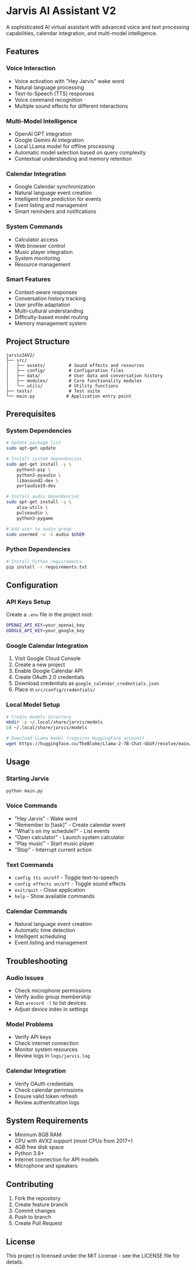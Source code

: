 # Jarvis AI Assistant V2

A sophisticated AI virtual assistant with advanced voice and text processing capabilities, calendar integration, and multi-model intelligence.

## Features

### Voice Interaction
- Voice activation with "Hey Jarvis" wake word
- Natural language processing
- Text-to-Speech (TTS) responses
- Voice command recognition
- Multiple sound effects for different interactions

### Multi-Model Intelligence
- OpenAI GPT integration
- Google Gemini AI integration
- Local LLama model for offline processing
- Automatic model selection based on query complexity
- Contextual understanding and memory retention

### Calendar Integration
- Google Calendar synchronization
- Natural language event creation
- Intelligent time prediction for events
- Event listing and management
- Smart reminders and notifications

### System Commands
- Calculator access
- Web browser control
- Music player integration
- System monitoring
- Resource management

### Smart Features
- Context-aware responses
- Conversation history tracking
- User profile adaptation
- Multi-cultural understanding
- Difficulty-based model routing
- Memory management system

## Project Structure

```
jarvisIAV2/
├── src/
│   ├── assets/         # Sound effects and resources
│   ├── config/         # Configuration files
│   ├── data/           # User data and conversation history
│   ├── modules/        # Core functionality modules
│   └── utils/          # Utility functions
├── tests/              # Test suite
└── main.py            # Application entry point
```

## Prerequisites

### System Dependencies
```bash
# Update package list
sudo apt-get update

# Install system dependencies
sudo apt-get install -y \
    python3-pip \
    python3-pyaudio \
    libasound2-dev \
    portaudio19-dev

# Install audio dependencies
sudo apt-get install -y \
    alsa-utils \
    pulseaudio \
    python3-pygame

# Add user to audio group
sudo usermod -a -G audio $USER
```

### Python Dependencies
```bash
# Install Python requirements
pip install -r requirements.txt
```

## Configuration

### API Keys Setup
Create a `.env` file in the project root:
```bash
OPENAI_API_KEY=your_openai_key
GOOGLE_API_KEY=your_google_key
```

### Google Calendar Integration
1. Visit Google Cloud Console
2. Create a new project
3. Enable Google Calendar API
4. Create OAuth 2.0 credentials
5. Download credentials as `google_calendar_credentials.json`
6. Place in `src/config/credentials/`

### Local Model Setup
```bash
# Create models directory
mkdir -p ~/.local/share/jarvis/models
cd ~/.local/share/jarvis/models

# Download LLama model (requires HuggingFace account)
wget https://huggingface.co/TheBloke/Llama-2-7B-Chat-GGUF/resolve/main/llama-2-7b-chat.Q4_K_M.gguf
```

## Usage

### Starting Jarvis
```bash
python main.py
```

### Voice Commands
- "Hey Jarvis" - Wake word
- "Remember to [task]" - Create calendar event
- "What's on my schedule?" - List events
- "Open calculator" - Launch system calculator
- "Play music" - Start music player
- "Stop" - Interrupt current action

### Text Commands
- `config tts on/off` - Toggle text-to-speech
- `config effects on/off` - Toggle sound effects
- `exit/quit` - Close application
- `help` - Show available commands

### Calendar Commands
- Natural language event creation
- Automatic time detection
- Intelligent scheduling
- Event listing and management

## Troubleshooting

### Audio Issues
- Check microphone permissions
- Verify audio group membership
- Run `arecord -l` to list devices
- Adjust device index in settings

### Model Problems
- Verify API keys
- Check internet connection
- Monitor system resources
- Review logs in `logs/jarvis.log`

### Calendar Integration
- Verify OAuth credentials
- Check calendar permissions
- Ensure valid token refresh
- Review authentication logs

## System Requirements

- Minimum 8GB RAM
- CPU with AVX2 support (most CPUs from 2017+)
- 4GB free disk space
- Python 3.8+
- Internet connection for API models
- Microphone and speakers

## Contributing

1. Fork the repository
2. Create feature branch
3. Commit changes
4. Push to branch
5. Create Pull Request

## License

This project is licensed under the MIT License - see the LICENSE file for details.
